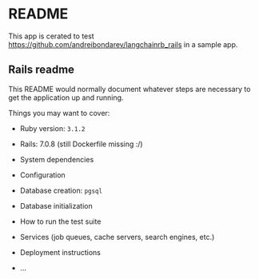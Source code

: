 # README

This app is cerated to test https://github.com/andreibondarev/langchainrb_rails in a sample app.

## Rails readme
This README would normally document whatever steps are necessary to get the
application up and running.

Things you may want to cover:

* Ruby version: `3.1.2`
* Rails: 7.0.8 (still Dockerfile missing :/)
* System dependencies
* Configuration
* Database creation: `pgsql`
* Database initialization

* How to run the test suite

* Services (job queues, cache servers, search engines, etc.)

* Deployment instructions

* ...

